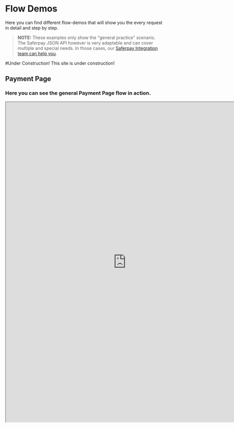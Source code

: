 # Flow Demos

Here you can find different flow-demos that will show you the every request in detail and step by step.
>
><i class="glyphicon glyphicon-hand-right"></i> **NOTE:** These examples only show the "general practice" scenario. The Saferpay JSON API however is very adaptable and can cover multiple and special needs. In those cases, our [Saferpay Integration team can help you](https://saferpay.github.io/sndbx/contact.html).
>

#Under Construction!
This site is under construction!

## <a name="paymentpage"></a> Payment Page

### Here you can see the general Payment Page flow in action.
<iframe id="frame" src='http://shop.saferpay.eu/SafpGithub/pp_initialize.php' style='height: 1024px; width: 768px;'></iframe>
